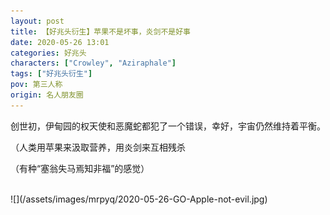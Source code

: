 ```yaml
---
layout: post
title: 【好兆头衍生】苹果不是坏事，炎剑不是好事
date: 2020-05-26 13:01
categories: 好兆头
characters: ["Crowley", "Aziraphale"]
tags: ["好兆头衍生"]
pov: 第三人称
origin: 名人朋友圈
---
```


创世初，伊甸园的权天使和恶魔蛇都犯了一个错误，幸好，宇宙仍然维持着平衡。

（人类用苹果来汲取营养，用炎剑来互相残杀

（有种“塞翁失马焉知非福”的感觉）

<br>
![](/assets/images/mrpyq/2020-05-26-GO-Apple-not-evil.jpg)
